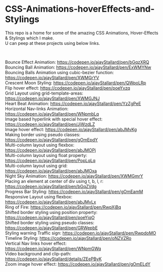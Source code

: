 # CSS-Animations-hoverEffects-and-Stylings

This repo is a home for some of the amazing CSS Animations, Hover-Effects & Stylings which I make.  
U can peep at these projects using below links.

&nbsp;

Bounce Effect Animation: https://codepen.io/ajayStallard/pen/bGqzXRQ  
Bouncing Ball Animation: https://codepen.io/ajayStallard/pen/ExWMYNw  
Bouncing Balls Animation using cubic-bezier function: https://codepen.io/ajayStallard/pen/XWMGrYV  
Crescent Moon Styling: https://codepen.io/ajayStallard/pen/QWpoLRp  
Flip hover effect: https://codepen.io/ajayStallard/pen/poeYvzq  
Grid Layout using grid-template-areas: https://codepen.io/ajayStallard/pen/XWMGJNJ  
Heart Beat Animation: https://codepen.io/ajayStallard/pen/YzZgPeE  
Horizontal Nav-links Animation: https://codepen.io/ajayStallard/pen/WNpmbLq  
Image based hyperlink with special hover effect: https://codepen.io/ajayStallard/pen/JjWzdLZ  
Image hover effect: https://codepen.io/ajayStallard/pen/abJMvKg  
Making border using pseudo classes: https://codepen.io/ajayStallard/pen/gOmEpdY  
Multi-column layout using flexbox: https://codepen.io/ajayStallard/pen/abJMOPj  
Multi-column layout using float property: https://codepen.io/ajayStallard/pen/PopLqLq  
Multi-column layout using grid: https://codepen.io/ajayStallard/pen/abJMOxa  
Night Sky Animation: https://codepen.io/ajayStallard/pen/XWMGmrY  
Placing an element at center of div using t, b, l, r: https://codepen.io/ajayStallard/pen/bGqZVdg  
Progress Bar Styling: https://codepen.io/ajayStallard/pen/gOmEamM  
Responsive Layout using flexbox: https://codepen.io/ajayStallard/pen/abJMvLx  
Ring of Fire: https://codepen.io/ajayStallard/pen/RwpXjBq  
Shifted border styling using position property: https://codepen.io/ajayStallard/pen/poeYjqO  
Shifted border styling using pseudo classes: https://codepen.io/ajayStallard/pen/GRWepbE  
Styling warning Traffic sign: https://codepen.io/ajayStallard/pen/RwpdoMO  
Timeline Styling: https://codepen.io/ajayStallard/pen/oNZVZRo  
Vertical Nav links hover effect: https://codepen.io/ajayStallard/pen/WNpmGWq  
Video background and clip-path: https://codepen.io/ajayStallard/details/ZEePBvK  
Zoom image hover effect: https://codepen.io/ajayStallard/pen/gOmELdY
